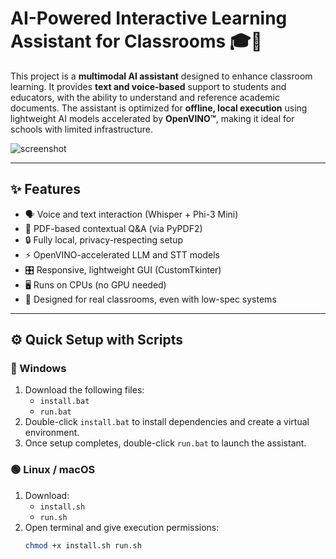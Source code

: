  # AI-Powered Interactive Learning Assistant for Classrooms 🎓🤖

This project is a **multimodal AI assistant** designed to enhance classroom learning. It provides **text and voice-based** support to students and educators, with the ability to understand and reference academic documents. The assistant is optimized for **offline, local execution** using lightweight AI models accelerated by **OpenVINO™**, making it ideal for schools with limited infrastructure.

![screenshot](https://user-images.githubusercontent.com/your-screenshot-placeholder.png) <!-- Replace with your screenshot if available -->

---

## ✨ Features

- 🗣️ Voice and text interaction (Whisper + Phi-3 Mini)
- 📄 PDF-based contextual Q&A (via PyPDF2)
- 🔒 Fully local, privacy-respecting setup
- ⚡ OpenVINO-accelerated LLM and STT models
- 🎛️ Responsive, lightweight GUI (CustomTkinter)
- 🖥️ Runs on CPUs (no GPU needed)
- 🧠 Designed for real classrooms, even with low-spec systems

---

## ⚙️ Quick Setup with Scripts

### 🔵 Windows

1. Download the following files:
   - `install.bat`
   - `run.bat`
2. Double-click `install.bat` to install dependencies and create a virtual environment.
3. Once setup completes, double-click `run.bat` to launch the assistant.

### 🟢 Linux / macOS

1. Download:
   - `install.sh`
   - `run.sh`
2. Open terminal and give execution permissions:
   ```bash
   chmod +x install.sh run.sh
